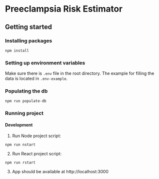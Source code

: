 # Preeclampsia Risk Estimator

## Getting started

### Installing packages
```
npm install
```

### Setting up environment variables
Make sure there is ```.env``` file in the root directory. The example for filling the data is located in ```.env-example```.

### Populating the db
```
npm run populate-db
```

### Running project

#### Development

1. Run Node project script:
```
npm run nstart
```

2. Run React project script:
```
npm run rstart
```

3. App should be available at http://localhost:3000